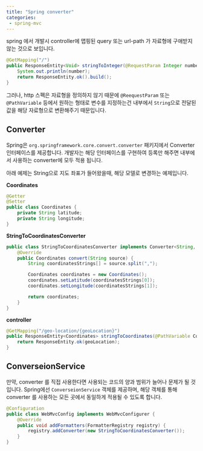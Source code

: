 ```yaml
---
title: "Spring converter"
categories:
 - spring-mvc
---
```


spring 에서 개발시 controller에 맵핑된 query 또는 url-path 가 자료형에 구애받지 않는 것으로 보입니다.

```java
@GetMapping("/")
public ResponseEntity<Void> stringToInteger(@RequestParam Integer number) {
    System.out.println(number);
    return ResponseEntity.ok().build();
}
```

그러나, http 스펙은 자료형을 정의하지 않기 때문에 `@ReequestParam` 또는 `@PathVariable` 등에서 원하는 형태로 변수를 지정하는건 내부에서 `String`으로 전달된 값을 해당 자료형으로 변환해주기 때문입니다.


## Converter

Spring은 `org.springframework.core.convert.converter` 패키지에서 Converter 인터페이스를 제공합니다. 개발자는 해당 인터페이스를 구현하여 등록만 해주면 내부에서 사용하는 converter에 모두 적용 됩니다.

아래 예제는 String으로 지도 좌표가 들어왔을때, 해당 모델로 변경하는 예제입니다.

**Coordinates**
```java
@Getter
@Setter
public class Coordinates {
	private String latitude;
	private String longitude;
}
```
**StringToCoordinatesConverter**
```java
public class StringToCoordinatesConverter implements Converter<String, Coordinates> {
	@Override
	public Coordinates convert(String source) {
		String coordinatesStrings[] = source.split(",");

		Coordinates coordinates = new Coordinates();
		coordinates.setLatitude(coordinatesStrings[0]);
		coordinates.setLongitude(coordinatesStrings[1]);

		return coordinates;
	}
}
```

**controller**

```java
@GetMapping("/geo-location/{geoLocation}")
public ResponseEntity<Coordinates> stringToCoordinates(@PathVariable Coordinates geoLocation) {
    return ResponseEntity.ok(geoLocation);
}
```

## ConverseionService

만약, converter 를 직접 사용한다면 사용되는 코드의 양과 범위가 늘어나 문제가 될 것 입니다. Spring에선 `ConverseionService` 객체를 제공하며, 해당 객체를 통해 converter 를 사용하는 모든 곳에서 동일하게 적용될 수 있도록 합니다.

```java
@Configuration
public class WebMvcConfig implements WebMvcConfigurer {
	@Override
	public void addFormatters(FormatterRegistry registry) {
		registry.addConverter(new StringToCoordinatesConverter());
	}
}
```
